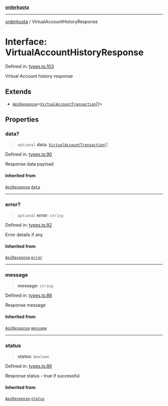 [**orderkuota**](../README.md)

***

[orderkuota](../globals.md) / VirtualAccountHistoryResponse

# Interface: VirtualAccountHistoryResponse

Defined in: [types.ts:103](https://github.com/YoruAkio/OrderKuota-Wrapper/blob/aeaaa0f60c1ecb1ed8dadc7d254c13819d45488b/src/types.ts#L103)

Virtual Account history response

## Extends

- [`ApiResponse`](ApiResponse.md)\<[`VirtualAccountTransaction`](VirtualAccountTransaction.md)[]\>

## Properties

### data?

> `optional` **data**: [`VirtualAccountTransaction`](VirtualAccountTransaction.md)[]

Defined in: [types.ts:90](https://github.com/YoruAkio/OrderKuota-Wrapper/blob/aeaaa0f60c1ecb1ed8dadc7d254c13819d45488b/src/types.ts#L90)

Response data payload

#### Inherited from

[`ApiResponse`](ApiResponse.md).[`data`](ApiResponse.md#data)

***

### error?

> `optional` **error**: `string`

Defined in: [types.ts:92](https://github.com/YoruAkio/OrderKuota-Wrapper/blob/aeaaa0f60c1ecb1ed8dadc7d254c13819d45488b/src/types.ts#L92)

Error details if any

#### Inherited from

[`ApiResponse`](ApiResponse.md).[`error`](ApiResponse.md#error)

***

### message

> **message**: `string`

Defined in: [types.ts:88](https://github.com/YoruAkio/OrderKuota-Wrapper/blob/aeaaa0f60c1ecb1ed8dadc7d254c13819d45488b/src/types.ts#L88)

Response message

#### Inherited from

[`ApiResponse`](ApiResponse.md).[`message`](ApiResponse.md#message)

***

### status

> **status**: `boolean`

Defined in: [types.ts:86](https://github.com/YoruAkio/OrderKuota-Wrapper/blob/aeaaa0f60c1ecb1ed8dadc7d254c13819d45488b/src/types.ts#L86)

Response status - true if successful

#### Inherited from

[`ApiResponse`](ApiResponse.md).[`status`](ApiResponse.md#status)
